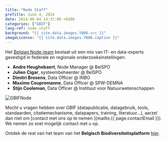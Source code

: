 ```yaml
---
title: "Node Staff"
preTitle: June 4, 2024
date: 2024-06-04 14:37:00 +0100
categories: ["GBIF"]
lang-ref: node.staff
background: "{{ site.data.images.YB06.src }}"
imageLicense: "{{ site.data.images.YB06.caption }}"
---
```


Het [Belgian Node-team](/team) bestaat uit een mix van IT- en data-experts gevestigd in federale en regionale onderzoeksinstellingen:

- **Andre Heughebaert**, Node Manager @ BelSPO
- **Julien Cigar**, systeembeheerder @ BelSPO
- **Dimitri Brosens**, Data Officer @ INBO
- **Maxime Coupremanne**, Data Officer @ SPW-DEMNA
- **Stijn Cooleman**, Data Officer @ Instituut voor Natuurwetenschappen

![GBIFNode](/assets/images/logos/node-green.png)

Mocht u vragen hebben over GBIF (datapublicatie, datagebruik, tools, standaarden, citatiemechanisme, datapapers, training, literatuur...), aarzel dan niet om [contact met ons op te nemen <i class="fa fa-envelope" ></i>](mailto:{{ page.contactEmail }}). We nemen zo snel mogelijk contact met u op.

Ontdek de rest van het team van het **Belgisch Biodiversiteitsplatform** [hier](https://www.biodiversity.be/1764/).
